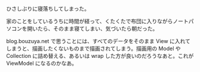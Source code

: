 ひさしぶりに寝落ちしてしまった。

家のことをしているうちに時間が経って、くたくたで布団に入りながらノートパソコンを開いたら、そのまま寝てしまい、気づいたら朝だった。

blog.bouzuya.net で思うことには、すべてのデータをそのまま View に入れてしまうと、描画したくないものまで描画されてしまう。描画用の Model や Collection に詰め替える、あるいは wrap した方が良いのだろうなあと。これが ViewModel になるのかなあ。
